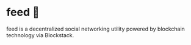 # feed 🌱
feed is a decentralized social networking utility powered by blockchain technology via Blockstack.

